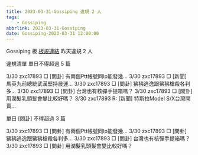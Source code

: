 ```yaml
---
title: 2023-03-31-Gossiping 違規 2 人
tags:
    - Gossiping
abbrlink: 2023-03-31-Gossiping
date: Gossiping-2023-03-31 12:00:00
---
```

Gossiping 板 [板規連結](https://www.ptt.cc/bbs/Gossiping/M.1637425085.A.07D.html)
昨天違規 2 人
<!-- more -->

違規清單
單日不得超過 5 篇

3/30 zxc17893 □ [問卦] 有兩個Ptt帳號同Ip能發幾…
3/30 zxc17893 □ [新聞] 馬英九前總統武漢堅持晨運…
3/30 zxc17893 □ [問卦] 狒狒逃逸跟狒狒槍殺各判多…
3/30 zxc17893 □ [問卦] 台灣也有核彈手提箱嗎？
3/30 zxc17893 □ [問卦] 用潤髮乳頭髮會變比較好嗎？
3/30 zxc17893 R: [新聞] 特斯拉Model S/X台灣開賣…

單日 [問卦] 不得超過 3 篇

3/30 zxc17893 □ [問卦] 有兩個Ptt帳號同Ip能發幾…
3/30 zxc17893 □ [問卦] 狒狒逃逸跟狒狒槍殺各判多…
3/30 zxc17893 □ [問卦] 台灣也有核彈手提箱嗎？
3/30 zxc17893 □ [問卦] 用潤髮乳頭髮會變比較好嗎？